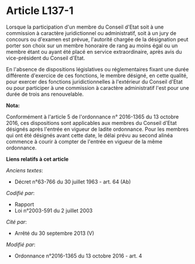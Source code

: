 # Article L137-1

Lorsque la participation d'un membre du Conseil d'Etat soit à une commission à caractère juridictionnel ou administratif,
soit à un jury de concours ou d'examen est prévue, l'autorité chargée de la désignation peut porter son choix sur un membre
honoraire de rang au moins égal ou un membre étant ou ayant été placé en service extraordinaire, après avis du vice-président
du Conseil d'Etat.

En l'absence de dispositions législatives ou réglementaires fixant une durée différente d'exercice de ces fonctions, le
membre désigné, en cette qualité, pour exercer des fonctions juridictionnelles à l'extérieur du Conseil d'Etat ou pour
participer à une commission à caractère administratif l'est pour une durée de trois ans renouvelable.

**Nota:**

Conformément à l'article 5 de l'ordonnance n° 2016-1365 du 13 octobre 2016, ces dispositions sont applicables aux membres du
Conseil d'Etat désignés après l'entrée en vigueur de ladite ordonnance. Pour les membres qui ont été désignés avant cette
date, le délai prévu au second alinéa commence à courir à compter de l'entrée en vigueur de la même ordonnance.

**Liens relatifs à cet article**

_Anciens textes_:

  - Décret n°63-766 du 30 juillet 1963 - art. 64 (Ab)

_Codifié par_:

  - Rapport
  - Loi n°2003-591 du 2 juillet 2003

_Cité par_:

  - Arrêté du 30 septembre 2013 (V)

_Modifié par_:

  - Ordonnance n°2016-1365 du 13 octobre 2016 - art. 4
